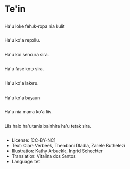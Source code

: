 # Te'in

##
Ha'u loke fehuk-ropa nia kulit.

##
Ha'u ko'a repollu.

##
Ha'u koi senoura sira.

##
Ha'u fase koto sira.

##
Ha'u ko'a lakeru.

##
Ha'u ko'a bayaun

##
Ha'u nia mama ko'a liis.

##
Liis halo ha'u tanis bainhira ha'u tetak sira.

##
* License: [CC-BY-NC]
* Text: Clare Verbeek, Thembani Dladla, Zanele Buthelezi
* Illustration: Kathy Arbuckle, Ingrid Schechter
* Translation: Vitalina dos Santos
* Language: tet
